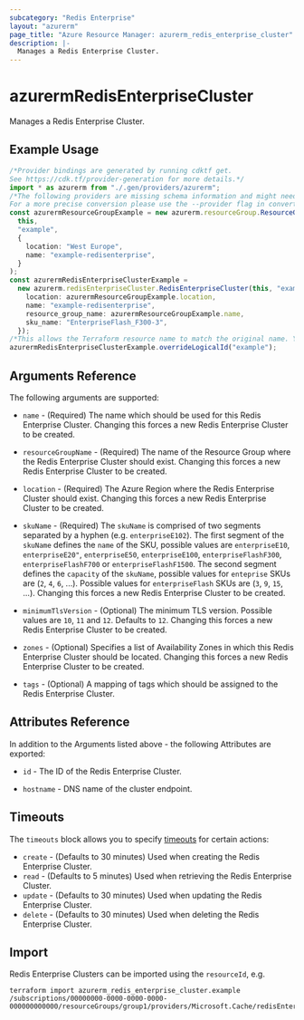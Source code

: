 ```yaml
---
subcategory: "Redis Enterprise"
layout: "azurerm"
page_title: "Azure Resource Manager: azurerm_redis_enterprise_cluster"
description: |-
  Manages a Redis Enterprise Cluster.
---
```


# azurermRedisEnterpriseCluster

Manages a Redis Enterprise Cluster.

## Example Usage

```typescript
/*Provider bindings are generated by running cdktf get.
See https://cdk.tf/provider-generation for more details.*/
import * as azurerm from "./.gen/providers/azurerm";
/*The following providers are missing schema information and might need manual adjustments to synthesize correctly: azurerm.
For a more precise conversion please use the --provider flag in convert.*/
const azurermResourceGroupExample = new azurerm.resourceGroup.ResourceGroup(
  this,
  "example",
  {
    location: "West Europe",
    name: "example-redisenterprise",
  }
);
const azurermRedisEnterpriseClusterExample =
  new azurerm.redisEnterpriseCluster.RedisEnterpriseCluster(this, "example_1", {
    location: azurermResourceGroupExample.location,
    name: "example-redisenterprise",
    resource_group_name: azurermResourceGroupExample.name,
    sku_name: "EnterpriseFlash_F300-3",
  });
/*This allows the Terraform resource name to match the original name. You can remove the call if you don't need them to match.*/
azurermRedisEnterpriseClusterExample.overrideLogicalId("example");

```

## Arguments Reference

The following arguments are supported:

*   `name` - (Required) The name which should be used for this Redis Enterprise Cluster. Changing this forces a new Redis Enterprise Cluster to be created.

*   `resourceGroupName` - (Required) The name of the Resource Group where the Redis Enterprise Cluster should exist. Changing this forces a new Redis Enterprise Cluster to be created.

*   `location` - (Required) The Azure Region where the Redis Enterprise Cluster should exist. Changing this forces a new Redis Enterprise Cluster to be created.

*   `skuName` - (Required) The `skuName` is comprised of two segments separated by a hyphen (e.g. `enterpriseE102`). The first segment of the `skuName` defines the `name` of the SKU, possible values are `enterpriseE10`, `enterpriseE20"`, `enterpriseE50`, `enterpriseE100`, `enterpriseFlashF300`, `enterpriseFlashF700` or `enterpriseFlashF1500`. The second segment defines the `capacity` of the `skuName`, possible values for `enteprise` SKUs are (`2`, `4`, `6`, ...). Possible values for `enterpriseFlash` SKUs are (`3`, `9`, `15`, ...). Changing this forces a new Redis Enterprise Cluster to be created.

*   `minimumTlsVersion` - (Optional) The minimum TLS version. Possible values are `10`, `11` and `12`. Defaults to `12`. Changing this forces a new Redis Enterprise Cluster to be created.

*   `zones` - (Optional) Specifies a list of Availability Zones in which this Redis Enterprise Cluster should be located. Changing this forces a new Redis Enterprise Cluster to be created.

*   `tags` - (Optional) A mapping of tags which should be assigned to the Redis Enterprise Cluster.

## Attributes Reference

In addition to the Arguments listed above - the following Attributes are exported:

*   `id` - The ID of the Redis Enterprise Cluster.

*   `hostname` - DNS name of the cluster endpoint.

## Timeouts

The `timeouts` block allows you to specify [timeouts](https://www.terraform.io/language/resources/syntax#operation-timeouts) for certain actions:

* `create` - (Defaults to 30 minutes) Used when creating the Redis Enterprise Cluster.
* `read` - (Defaults to 5 minutes) Used when retrieving the Redis Enterprise Cluster.
* `update` - (Defaults to 30 minutes) Used when updating the Redis Enterprise Cluster.
* `delete` - (Defaults to 30 minutes) Used when deleting the Redis Enterprise Cluster.

## Import

Redis Enterprise Clusters can be imported using the `resourceId`, e.g.

```console
terraform import azurerm_redis_enterprise_cluster.example /subscriptions/00000000-0000-0000-0000-000000000000/resourceGroups/group1/providers/Microsoft.Cache/redisEnterprise/cluster1
```
